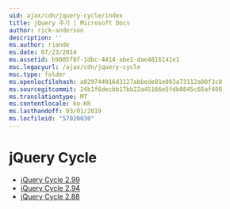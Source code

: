 ```yaml
---
uid: ajax/cdn/jquery-cycle/index
title: jQuery 주기 | Microsoft Docs
author: rick-anderson
description: ''
ms.author: riande
ms.date: 07/23/2014
ms.assetid: b9005f8f-1dbc-4414-abe1-dae4816141e1
msc.legacyurl: /ajax/cdn/jquery-cycle
msc.type: folder
ms.openlocfilehash: a829744916d3127abbede81e003a73112a00f3c8
ms.sourcegitcommit: 24b1f6decbb17bb22a45166e5fdb0845c65af498
ms.translationtype: MT
ms.contentlocale: ko-KR
ms.lasthandoff: 03/01/2019
ms.locfileid: "57020030"
---
```

<a name="jquery-cycle"></a>jQuery Cycle
====================
- [jQuery Cycle 2.99](cdnjquerycycle299.md)
- [jQuery Cycle 2.94](cdnjquerycycle294.md)
- [jQuery Cycle 2.88](cdnjquerycycle288.md)
